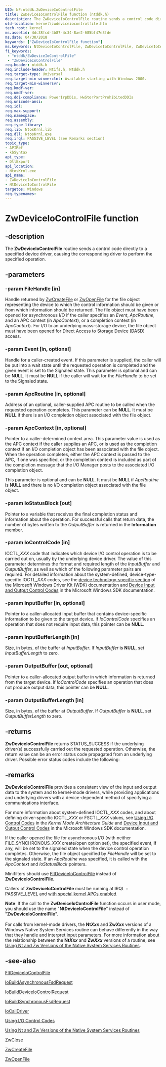 ```yaml
---
UID: NF:ntddk.ZwDeviceIoControlFile
title: ZwDeviceIoControlFile function (ntddk.h)
description: The ZwDeviceIoControlFile routine sends a control code directly to a specified device driver, causing the corresponding driver to perform the specified operation.
old-location: kernel\zwdeviceiocontrolfile.htm
tech.root: kernel
ms.assetid: 4dc38fcd-4b87-4c34-8ae2-685bf47e3fde
ms.date: 04/30/2018
keywords: ["ZwDeviceIoControlFile function"]
ms.keywords: NtDeviceIoControlFile, ZwDeviceIoControlFile, ZwDeviceIoControlFile routine [Kernel-Mode Driver Architecture], k111_03e754fc-b6b5-4266-9be1-452d5ba5331c.xml, kernel.zwdeviceiocontrolfile, ntifs/NtDeviceIoControlFile, ntifs/ZwDeviceIoControlFile
f1_keywords:
 - "ntddk/ZwDeviceIoControlFile"
 - "ZwDeviceIoControlFile"
req.header: ntddk.h
req.include-header: Ntifs.h, Ntddk.h
req.target-type: Universal
req.target-min-winverclnt: Available starting with Windows 2000.
req.target-min-winversvr: 
req.kmdf-ver: 
req.umdf-ver: 
req.ddi-compliance: PowerIrpDDis, HwStorPortProhibitedDDIs
req.unicode-ansi: 
req.idl: 
req.max-support: 
req.namespace: 
req.assembly: 
req.type-library: 
req.lib: NtosKrnl.lib
req.dll: NtosKrnl.exe
req.irql: PASSIVE_LEVEL (see Remarks section)
topic_type:
- APIRef
- kbSyntax
api_type:
- DllExport
api_location:
- NtosKrnl.exe
api_name:
- ZwDeviceIoControlFile
- NtDeviceIoControlFile
targetos: Windows
req.typenames: 
---
```


# ZwDeviceIoControlFile function


## -description


The <b>ZwDeviceIoControlFile</b> routine sends a control code directly to a specified device driver, causing the corresponding driver to perform the specified operation.


## -parameters




### -param FileHandle [in]

Handle returned by <a href="https://docs.microsoft.com/windows-hardware/drivers/ddi/ntifs/nf-ntifs-ntcreatefile">ZwCreateFile</a> or <a href="https://docs.microsoft.com/windows-hardware/drivers/ddi/ntifs/nf-ntifs-ntopenfile">ZwOpenFile</a> for the file object representing the device to which the control information should be given or from which information should be returned. The file object must have been opened for asynchronous I/O if the caller specifies an <i>Event</i>, <i>ApcRoutine</i>, and an APC context (in <i>ApcContext</i>), or a completion context (in <i>ApcContext</i>). For I/O to an underlying mass-storage device, the file object must have been opened for Direct Access to Storage Device (DASD) access.


### -param Event [in, optional]

Handle for a caller-created event. If this parameter is supplied, the caller will be put into a wait state until the requested operation is completed and the given event is set to the Signaled state. This parameter is optional and can be <b>NULL</b>. It must be <b>NULL</b> if the caller will wait for the <i>FileHandle</i> to be set to the Signaled state.


### -param ApcRoutine [in, optional]

Address of an optional, caller-supplied APC routine to be called when the requested operation completes. This parameter can be <b>NULL</b>. It must be <b>NULL</b> if there is an I/O completion object associated with the file object.


### -param ApcContext [in, optional]

Pointer to a caller-determined context area. This parameter value is used as the APC context if the caller supplies an APC, or is used as the completion context if an I/O completion object has been associated with the file object. When the operation completes, either the APC context is passed to the APC, if one was specified, or the completion context is included as part of the completion message that the I/O Manager posts to the associated I/O completion object.

This parameter is optional and can be <b>NULL</b>. It must be <b>NULL</b> if <i>ApcRoutine</i> is <b>NULL</b> and there is no I/O completion object associated with the file object.


### -param IoStatusBlock [out]

Pointer to a variable that receives the final completion status and information about the operation. For successful calls that return data, the number of bytes written to the <i>OutputBuffer</i> is returned in the <b>Information</b> member.


### -param IoControlCode [in]

IOCTL_<i>XXX</i> code that indicates which device I/O control operation is to be carried out on, usually by the underlying device driver. The value of this parameter determines the format and required length of the <i>InputBuffer</i> and <i>OutputBuffer</i>, as well as which of the following parameter pairs are required. For detailed information about the system-defined, device-type-specific IOCTL_<i>XXX</i> codes, see the <a href="https://docs.microsoft.com/windows-hardware/drivers/">device technology-specific section</a> of the Microsoft Windows Driver Kit (WDK) documentation and <a href="https://docs.microsoft.com/windows/desktop/DevIO/device-input-and-output-control-ioctl-">Device Input and Output Control Codes</a> in the Microsoft Windows SDK documentation.


### -param InputBuffer [in, optional]

Pointer to a caller-allocated input buffer that contains device-specific information to be given to the target device. If <i>IoControlCode</i> specifies an operation that does not require input data, this pointer can be <b>NULL</b>.


### -param InputBufferLength [in]

Size, in bytes, of the buffer at <i>InputBuffer</i>. If <i>InputBuffer</i> is <b>NULL</b>, set <i>InputBufferLength</i> to zero.


### -param OutputBuffer [out, optional]

Pointer to a caller-allocated output buffer in which information is returned from the target device. If <i>IoControlCode</i> specifies an operation that does not produce output data, this pointer can be <b>NULL</b>.


### -param OutputBufferLength [in]

Size, in bytes, of the buffer at <i>OutputBuffer</i>. If <i>OutputBuffer</i> is <b>NULL</b>, set <i>OutputBufferLength</i> to zero.


## -returns



<b>ZwDeviceIoControlFile</b> returns STATUS_SUCCESS if the underlying driver(s) successfully carried out the requested operation. Otherwise, the return value can be an error status code propagated from an underlying driver. Possible error status codes include the following:




## -remarks



<b>ZwDeviceIoControlFile</b> provides a consistent view of the input and output data to the system and to kernel-mode drivers, while providing applications and underlying drivers with a device-dependent method of specifying a communications interface.

For more information about system-defined IOCTL_<i>XXX</i> codes, and about defining driver-specific IOCTL_<i>XXX</i> or FSCTL_<i>XXX</i> values, see <a href="https://docs.microsoft.com/windows-hardware/drivers/kernel/using-i-o-control-codes">Using I/O Control Codes</a> in the <i>Kernel Mode Architecture Guide</i> and <a href="https://docs.microsoft.com/windows/desktop/DevIO/device-input-and-output-control-ioctl-">Device Input and Output Control Codes</a> in the Microsoft Windows SDK documentation.

If the caller opened the file for asynchronous I/O (with neither FILE_SYNCHRONOUS_<i>XXX</i> create/open option set), the specified event, if any, will be set to the signaled state when the device control operation completes. Otherwise, the file object specified by <i>FileHandle</i> will be set to the signaled state. If an <i>ApcRoutine</i> was specified, it is called with the <i>ApcContext</i> and <i>IoStatusBlock</i> pointers.

Minifilters should use <a href="https://docs.microsoft.com/windows-hardware/drivers/ddi/fltkernel/nf-fltkernel-fltdeviceiocontrolfile">FltDeviceIoControlFile</a> instead of <b>ZwDeviceIoControlFile</b>.

Callers of <b>ZwDeviceIoControlFile</b> must be running at IRQL = PASSIVE_LEVEL and <a href="https://docs.microsoft.com/windows-hardware/drivers/kernel/disabling-apcs">with special kernel APCs enabled</a>.

<div class="alert"><b>Note</b>  If the call to the <b>ZwDeviceIoControlFile</b> function occurs in user mode, you should use the name "<b>NtDeviceIoControlFile</b>" instead of "<b>ZwDeviceIoControlFile</b>".</div>
<div> </div>
For calls from kernel-mode drivers, the <b>Nt<i>Xxx</i></b> and <b>Zw<i>Xxx</i></b> versions of a Windows Native System Services routine can behave differently in the way that they handle and interpret input parameters. For more information about the relationship between the <b>Nt<i>Xxx</i></b> and <b>Zw<i>Xxx</i></b> versions of a routine, see <a href="https://docs.microsoft.com/windows-hardware/drivers/kernel/using-nt-and-zw-versions-of-the-native-system-services-routines">Using Nt and Zw Versions of the Native System Services Routines</a>.




## -see-also




<a href="https://docs.microsoft.com/windows-hardware/drivers/ddi/fltkernel/nf-fltkernel-fltdeviceiocontrolfile">FltDeviceIoControlFile</a>



<a href="https://docs.microsoft.com/windows-hardware/drivers/ddi/wdm/nf-wdm-iobuildasynchronousfsdrequest">IoBuildAsynchronousFsdRequest</a>



<a href="https://docs.microsoft.com/windows-hardware/drivers/ddi/wdm/nf-wdm-iobuilddeviceiocontrolrequest">IoBuildDeviceIoControlRequest</a>



<a href="https://docs.microsoft.com/windows-hardware/drivers/ddi/wdm/nf-wdm-iobuildsynchronousfsdrequest">IoBuildSynchronousFsdRequest</a>



<a href="https://docs.microsoft.com/windows-hardware/drivers/ddi/wdm/nf-wdm-iocalldriver">IoCallDriver</a>



<a href="https://docs.microsoft.com/windows-hardware/drivers/kernel/using-i-o-control-codes">Using I/O Control Codes</a>



<a href="https://docs.microsoft.com/windows-hardware/drivers/kernel/using-nt-and-zw-versions-of-the-native-system-services-routines">Using Nt and Zw Versions of the Native System Services Routines</a>



<a href="https://docs.microsoft.com/windows-hardware/drivers/ddi/ntifs/nf-ntifs-ntclose">ZwClose</a>



<a href="https://docs.microsoft.com/windows-hardware/drivers/ddi/ntifs/nf-ntifs-ntcreatefile">ZwCreateFile</a>



<a href="https://docs.microsoft.com/windows-hardware/drivers/ddi/ntifs/nf-ntifs-ntopenfile">ZwOpenFile</a>
 

 

